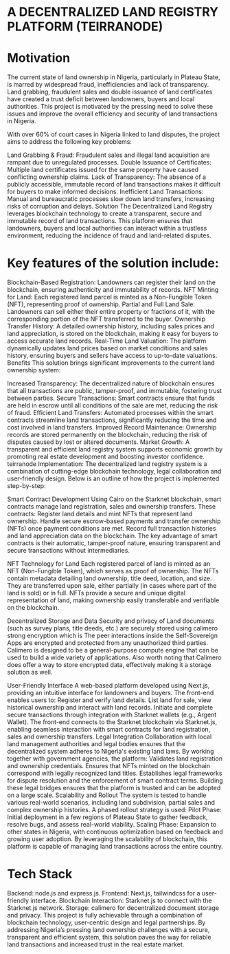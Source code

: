 
 # A DECENTRALIZED LAND REGISTRY PLATFORM (TEIRRANODE)
# Motivation
The current state of land ownership in Nigeria, particularly in Plateau State, is marred by widespread fraud, inefficiencies and lack of transparency. Land grabbing, fraudulent sales and double issuance of land certificates have created a trust deficit between landowners, buyers and local authorities. This project is motivated by the pressing need to solve these issues and improve the overall efficiency and security of land transactions in Nigeria.

With over 60% of court cases in Nigeria linked to land disputes, the project aims to address the following key problems:

Land Grabbing & Fraud: Fraudulent sales and illegal land acquisition are rampant due to unregulated processes.
Double Issuance of Certificates: Multiple land certificates issued for the same property have caused conflicting ownership claims.
Lack of Transparency: The absence of a publicly accessible, immutable record of land transactions makes it difficult for buyers to make informed decisions.
Inefficient Land Transactions: Manual and bureaucratic processes slow down land transfers, increasing risks of corruption and delays.
Solution
The Decentralized Land Registry leverages blockchain technology to create a transparent, secure and immutable record of land transactions. This platform ensures that landowners, buyers and local authorities can interact within a trustless environment, reducing the incidence of fraud and land-related disputes.

# Key features of the solution include:
Blockchain-Based Registration: Landowners can register their land on the blockchain, ensuring authenticity and immutability of records.
NFT Minting for Land: Each registered land parcel is minted as a Non-Fungible Token (NFT), representing proof of ownership.
Partial and Full Land Sale: Landowners can sell either their entire property or fractions of it, with the corresponding portion of the NFT transferred to the buyer.
Ownership Transfer History: A detailed ownership history, including sales prices and land appreciation, is stored on the blockchain, making it easy for buyers to access accurate land records.
Real-Time Land Valuation: The platform dynamically updates land prices based on market conditions and sales history, ensuring buyers and sellers have access to up-to-date valuations.
Benefits
This solution brings significant improvements to the current land ownership system:

Increased Transparency: The decentralized nature of blockchain ensures that all transactions are public, tamper-proof, and immutable, fostering trust between parties.
Secure Transactions: Smart contracts ensure that funds are held in escrow until all conditions of the sale are met, reducing the risk of fraud.
Efficient Land Transfers: Automated processes within the smart contracts streamline land transactions, significantly reducing the time and cost involved in land transfers.
Improved Record Maintenance: Ownership records are stored permanently on the blockchain, reducing the risk of disputes caused by lost or altered documents.
Market Growth: A transparent and efficient land registry system supports economic growth by promoting real estate development and boosting investor confidence.
teirranode Implementation:
The decentralized land registry system is a combination of cutting-edge blockchain technology, legal collaboration and user-friendly design. Below is an outline of how the project is implemented step-by-step:

Smart Contract Development Using Cairo on the Starknet blockchain, smart contracts manage land registration, sales and ownership transfers. These contracts:
Register land details and mint NFTs that represent land ownership.
Handle secure escrow-based payments and transfer ownership (NFTs) once payment conditions are met.
Record full transaction histories and land appreciation data on the blockchain.
The key advantage of smart contracts is their automatic, tamper-proof nature, ensuring transparent and secure transactions without intermediaries.

NFT Technology for Land Each registered parcel of land is minted as an NFT (Non-Fungible Token), which serves as proof of ownership. The NFTs contain metadata detailing land ownership, title deed, location, and size. They are transferred upon sale, either partially (in cases where part of the land is sold) or in full.
NFTs provide a secure and unique digital representation of land, making ownership easily transferable and verifiable on the blockchain.

Decentralized Storage and Data Security and privacy of Land documents (such as survey plans, title deeds, etc.) are securely stored using  calimero strong  encryption which is The peer interactions inside the Self-Sovereign Apps are encrypted and protected from any unauthorized third parties.
Calimero is designed to be a general-purpose compute engine that can be used to build a wide variety of applications. Also worth noting that Calimero does offer a way to store encrypted data, effectively making it a storage solution as well.

User-Friendly Interface A web-based platform developed using Next.js, providing an intuitive interface for landowners and buyers. The front-end enables users to:
Register and verify land details.
List land for sale, view historical ownership and interact with land records.
Initiate and complete secure transactions through integration with Starknet wallets (e.g., Argent Wallet).
The front-end connects to the Starknet blockchain via Starknet.js, enabling seamless interaction with smart contracts for land registration, sales and ownership transfers.
Legal Integration Collaboration with local land management authorities and legal bodies ensures that the decentralized system adheres to Nigeria's existing land laws. By working together with government agencies, the platform:
Validates land registration and ownership credentials.
Ensures that NFTs minted on the blockchain correspond with legally recognized land titles.
Establishes legal frameworks for dispute resolution and the enforcement of smart contract terms.
Building these legal bridges ensures that the platform is trusted and can be adopted on a large scale.
Scalability and Rollout The system is tested to handle various real-world scenarios, including land subdivision, partial sales and complex ownership histories. A phased rollout strategy is used:
Pilot Phase: Initial deployment in a few regions of Plateau State to gather feedback, resolve bugs, and assess real-world viability.
Scaling Phase: Expansion to other states in Nigeria, with continuous optimization based on feedback and growing user adoption.
By leveraging the scalability of blockchain, this platform is capable of managing land transactions across the entire country.

# Tech Stack
Backend: node.js and express.js.
Frontend: Next.js, tailwindcss for a user-friendly interface.
Blockchain Interaction: Starknet.js to connect with the Starknet.js network.
Storage: calimero for decentralized document storage and privacy.
This project is fully achievable through a combination of blockchain technology, user-centric design and legal partnerships. By addressing Nigeria’s pressing land ownership challenges with a secure, transparent and efficient system, this solution paves the way for reliable land transactions and increased trust in the real estate market.

